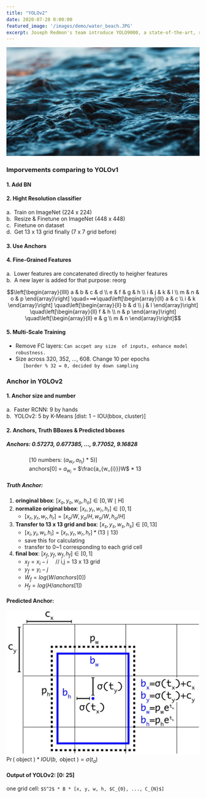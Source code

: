 ```yaml
---
title: "YOLOv2"
date: 2020-07-28 0:00:00
featured_image: '/images/demo/water_beach.JPG'
excerpt: Joseph Redmon's team introduce YOLO9000, a state-of-the-art, real-time object detection system that can detect over 9000 object categories.
---
```

<head>
    <script src="https://cdn.mathjax.org/mathjax/latest/MathJax.js?config=TeX-AMS-MML_HTMLorMML" type="text/javascript"></script>
    <script type="text/x-mathjax-config">
        MathJax.Hub.Config({
            tex2jax: {
            skipTags: ['script', 'noscript', 'style', 'textarea', 'pre'],
            inlineMath: [['$','$']]
            }
        });
    </script>
</head>

![image](/images/demo/water_beach.JPG)

### Imporvements comparing to YOLOv1
#### 1. Add BN
#### 2. Hight Resolution classifier
a. &nbsp;Train on ImageNet (224 x 224)<br>
b. &nbsp;Resize & Finetune on ImageNet (448 x 448)<br>
c. &nbsp;Finetune on dataset<br>
d. &nbsp;Get 13 x 13 grid finally (7 x 7 grid before)
#### 3. Use Anchors
#### 4. Fine-Grained Features
a. &nbsp;Lower features are concatenated directly to heigher features<br>
b. &nbsp;A new layer is added for that purpose: reorg<br>

$$\left[\begin{array}{llll}
a & b & c & d \\
e & f & g & h \\
i & j & k & l \\
m & n & o & p
\end{array}\right] \quad===>\quad\left[\begin{array}{ll}
a & c \\
i & k
\end{array}\right] \quad\left[\begin{array}{ll}
b & d \\
j & l
\end{array}\right] \quad\left[\begin{array}{ll}
f & h \\
n & p
\end{array}\right] \quad\left[\begin{array}{ll}
e & g \\
m & n
\end{array}\right]$$

#### 5. Multi-Scale Training
* Remove FC layers: `Can accpet any size  of inputs, enhance model robustness.`
* Size across 320, 352, ..., 608. Change 10 per epochs<br>
&nbsp;&nbsp;&nbsp;&nbsp;&nbsp;`[border % 32 = 0, decided by down sampling`

### Anchor in YOLOv2
#### 1. Anchor size and number
a. &nbsp;Faster RCNN: 9 by hands<br>
b. &nbsp;YOLOv2: 5 by K-Means [dist:  1 − IOU(bbox, cluster)]

#### 2. Anchors, Truth BBoxes & Predicted bboxes
##### Anchors: 0.57273, 0.677385, ..., 9.77052, 9.16828<br>
&nbsp;&nbsp;&nbsp;&nbsp;&nbsp;&nbsp;&nbsp;&nbsp;&nbsp;&nbsp;&nbsp;&nbsp;&nbsp;&nbsp;&nbsp;[10 numbers: ($a_{w_{i}}, a_{h_{i}}$) * 5)]<br>
&nbsp;&nbsp;&nbsp;&nbsp;&nbsp;&nbsp;&nbsp;&nbsp;&nbsp;&nbsp;&nbsp;&nbsp;&nbsp;&nbsp;&nbsp;anchors[0] = $a_{w_{i}}$ = $\frac{a_{w_{i}}}W$ * 13
##### Truth Anchor:
1. **oringinal bbox**: $\left[x_{o}, y_{o}, w_{o}, h_{o}\right] \in[0, \mathrm{W} \mid \mathrm{H}]$
2. **normalize original bbox**: $[x_{r}, y_{r}, w_{r}, h_{r}]\in[0, 1]$
    - $[x_{r}, y_{r}, w_{r}, h_{r}] = [x_{o}/W, y_{o}/H, w_{o}/W, h_{o}/H]$
3. **Transfer to 13 x 13 grid and box**: $[x_{s}, y_{s}, w_{s}, h_{s}]\in[0, 13]$
    - $\left[x_{i}, y_{i}, w_{i}, h_{i}\right]=\left[x_{r}, y_{r}, w_{r}, h_{r}\right] * (13 \mid 13)$
    - save this for calculating
    - transfer to 0~1 corresponding to each grid cell
4. **final box**: $[x_{f}, y_{f}, w_{f}, h_{f}]\in[0, 1]$
    - $x_{f} = x_{i} - i$ &nbsp;&nbsp;&nbsp;&nbsp;// i,j = 13 x 13 grid
    - $y_{f} = y_{i} - j$
    - $W_{f} = log(W/anchors[0])$
    - $H_{f} = log(H/anchors[1])$

#### Predicted Anchor:
![figure 2](/images/Paper/YOLOv2/figure_2.JPG)
$\operatorname{Pr}(\text { object }) * I O U(b, \text { object })=\sigma\left(t_{a}\right)$

#### Output of YOLOv2: [0: 25]
one grid cell: `$S^2$ * B * [x, y, w, h, $C_{0}, ..., C_{N}$]`
